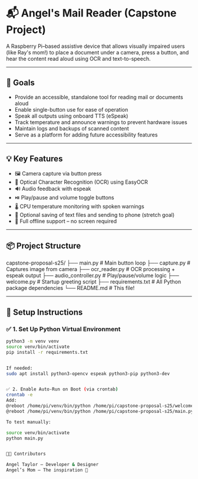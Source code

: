 # 📬 Angel's Mail Reader (Capstone Project)

A Raspberry Pi–based assistive device that allows visually impaired users (like Ray's mom!) to place a document under a camera, press a button, and hear the content read aloud using OCR and text-to-speech.

---

## 🎯 Goals

- Provide an accessible, standalone tool for reading mail or documents aloud
- Enable single-button use for ease of operation
- Speak all outputs using onboard TTS (eSpeak)
- Track temperature and announce warnings to prevent hardware issues
- Maintain logs and backups of scanned content
- Serve as a platform for adding future accessibility features

---

## 💡 Key Features

- 🖼️ Camera capture via button press
- 🧠 Optical Character Recognition (OCR) using EasyOCR
- 🔊 Audio feedback with espeak
- ⏯️ Play/pause and volume toggle buttons
- 🌡️ CPU temperature monitoring with spoken warnings
- 📝 Optional saving of text files and sending to phone (stretch goal)
- 🔁 Full offline support – no screen required

---

## 📦 Project Structure

capstone-proposal-s25/ ├── main.py # Main button loop ├── capture.py # Captures image from camera ├── ocr_reader.py # OCR processing + espeak output ├── audio_controller.py # Play/pause/volume logic ├── welcome.py # Startup greeting script ├── requirements.txt # All Python package dependencies └── README.md # This file!


---

## 🚀 Setup Instructions

### ✅ 1. Set Up Python Virtual Environment

```bash
python3 -m venv venv
source venv/bin/activate
pip install -r requirements.txt


If needed:
sudo apt install python3-opencv espeak python3-pip python3-dev


✅ 2. Enable Auto-Run on Boot (via crontab)
crontab -e
Add:
@reboot /home/pi/venv/bin/python /home/pi/capstone-proposal-s25/welcome.py
@reboot /home/pi/venv/bin/python /home/pi/capstone-proposal-s25/main.py

To test manually:

source venv/bin/activate
python main.py


👩‍💻 Contributors

Angel Taylor – Developer & Designer
Angel’s Mom – The inspiration 💛

